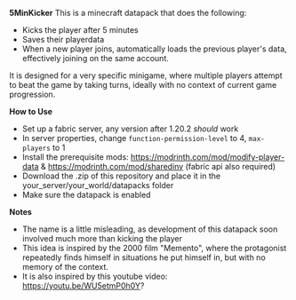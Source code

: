 **5MinKicker**
This is a minecraft datapack that does the following:
- Kicks the player after 5 minutes
- Saves their playerdata
- When a new player joins, automatically loads the previous player's data, effectively joining on the same account.

It is designed for a very specific minigame, where multiple players attempt to beat the game by taking turns, ideally with no context of current game progression.

**How to Use**
- Set up a fabric server, any version after 1.20.2 *should* work
- In server properties, change `function-permission-level` to 4, `max-players` to 1
- Install the prerequisite mods: https://modrinth.com/mod/modify-player-data & https://modrinth.com/mod/sharedinv (fabric api also required)
- Download the .zip of this repository and place it in the your_server/your_world/datapacks folder
- Make sure the datapack is enabled

**Notes**
- The name is a little misleading, as development of this datapack soon involved much more than kicking the player
- This idea is inspired by the 2000 film "Memento", where the protagonist repeatedly finds himself in situations he put himself in, but with no memory of the context.
- It is also inspired by this youtube video: https://youtu.be/WU5etmP0h0Y?
